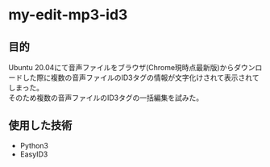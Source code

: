 # my-edit-mp3-id3

## 目的

Ubuntu 20.04にて音声ファイルをブラウザ(Chrome現時点最新版)からダウンロードした際に複数の音声ファイルのID3タグの情報が文字化けされて表示されてしまった。  
そのため複数の音声ファイルのID3タグの一括編集を試みた。  

## 使用した技術

- Python3  
- EasyID3  
